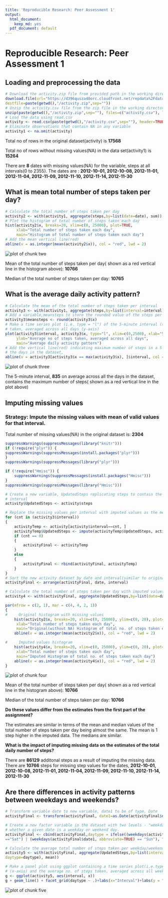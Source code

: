 ```yaml
---
title: 'Reproducible Research: Peer Assessment 1'
output:
  html_document:
    keep_md: yes
  pdf_document: default
---
```

# Reproducible Research: Peer Assessment 1



## Loading and preprocessing the data


```r
# Download the activity.zip file from provided path in the working directory
download.file(url="https://d396qusza40orc.cloudfront.net/repdata%2Fdata%2Factivity.zip", 
destfile=paste(getwd(),"/activity.zip",sep=""))
# Unzip the activity.csv file from the zip file in the working directory
unzip(paste(getwd(),"/activity.zip",sep=""), files=c("activity.csv"), list=FALSE,overwrite=TRUE)
# Load the data using read.csv
activity <- read.csv(paste(getwd(),"/activity.csv",sep=""), header=TRUE)
# Eliminate observations that contain NA in any variable
activity1 <- na.omit(activity)
```

Total no of rows in the original dataset(activity) is **17568**

Total no of rows without missing values(NA) in the data set(activity1) is **15264**

There are **8** dates with missing values(NA) for the variable, steps at all intervals(0 to 2355). The dates are :  **2012-10-01, 2012-10-08, 2012-11-01, 2012-11-04, 2012-11-09, 2012-11-10, 2012-11-14, 2012-11-30**



## What is mean total number of steps taken per day?


```r
# Calculate the total number of steps taken per day
activity2 <- with(activity1, aggregate(steps,by=list(date=date), sum))
# Plot the histogram of total number of steps taken each day
hist(activity2$x, breaks=20, xlim=c(0, 25000), plot=TRUE, 
     xlab="Total number of steps taken each day", 
     main="Histogram of total number of steps taken each day")
# Add the mean vertical line(red)
abline(v = as.integer(mean(activity2$x)), col = "red", lwd = 2)
```

![plot of chunk two](figure/two-1.png) 

Mean of the total number of steps taken per day( shown as a red vertical line in the histogram above): **10766**

Median of the total number of steps taken per day: **10765**



## What is the average daily activity pattern?


```r
# Calculate the mean of the total number of steps taken per interval
activity3 <- with(activity1, aggregate(steps,by=list(interval=interval), mean))
# Add a variable,meansteps to store the rounded value of the steps per interval
activity3$meansteps <- round(activity3$x)
# Make a time series plot (i.e. type = "l") of the 5-minute interval (x-axis) and the average number of steps 
# taken, averaged across all days (y-axis)
plot(activity3$interval, activity3$x, type="l", xlim=c(0,2500), xlab="5-minute Interval",
     ylab="Average no of steps taken, averaged across all days", 
     main="Average daily activity pattern")
# Add the vertical line(red) indicating maximum number of steps in a 5-minute interval, on average across all 
# the days in the dataset,
abline(v = activity3[activity3$x == max(activity3$x), ]$interval, col = "red", lwd = 2)
```

![plot of chunk three](figure/three-1.png) 

The 5-minute interval, **835**  on average across all the days in the dataset, contains the maximum number of steps(  shown as a red vertical line in the plot above)



## Imputing missing values

### Strategy: Impute the missing values with mean of valid values for that  interval.

Total number of missing values(NA) in the original dataset is: **2304**


```r
suppressWarnings(suppressMessages(library("knitr")))
if (!require("plyr")) {
suppressWarnings(suppressMessages(install.packages("plyr")))
}
suppressWarnings(suppressMessages(library("plyr")))

if (!require("Hmisc")) {
    suppressWarnings(suppressMessages(install.packages("Hmisc")))
}
suppressWarnings(suppressMessages(library("Hmisc")))

# Create a new variable, UpdatedSteps replicating steps to contain the mean of the valid values for that 
# interval
activity$UpdatedSteps <- activity$steps

# Replace the missing values per interval with imputed values as the mean of the valid values per interval  
for (cnt in (activity3$interval))
{
    activityTemp <- activity[activity$interval==cnt, ]
    activityTemp$UpdatedSteps <- impute(activityTemp$UpdatedSteps, activity3[activity3$interval==cnt, "x"])
    if (cnt == 0)
    {
        activityFinal <- activityTemp
    }
    else
    {    
        activityFinal <- rbind(activityFinal, activityTemp)
    }
}
# Sort the new activity dataset by date and interval(similar to original dataset)
activityFinal <- arrange(activityFinal, date, interval)

# Calculate the total number of steps taken per day with imputed values in the dataset 
activity4 <- with(activityFinal, aggregate(UpdatedSteps,by=list(date=date), sum))

par(mfrow = c(2, 1), mar = c(4, 4, 2, 1))
{
#     Original histogram with missing values
    hist(activity2$x, breaks=20, xlim=c(0, 25000), ylim=c(0, 20), plot=TRUE, 
     xlab="Total number of steps taken each day", 
     main="Original(without NA) Histogram of total no. of steps taken each day")
    abline(v = as.integer(mean(activity2$x)), col = "red", lwd = 2)

#     Imputed values histogram
    hist(activity4$x, breaks=20, xlim=c(0, 25000), ylim=c(0, 20), plot=TRUE, 
     xlab="Total number of steps taken each day", 
     main="Imputed Histogram of total no. of steps taken each day")
    abline(v = as.integer(mean(activity4$x)), col = "red", lwd = 2)
}
```

![plot of chunk four](figure/four-1.png) 

Mean of the total number of steps taken per day( shown as a red vertical line in the histogram above): **10766**

Median of the total number of steps taken per day: **10766**

**Do these values differ from the estimates from the first part of the assignment?**

The estimates are similar in terms of the mean and median values of the total number of steps taken per day being almost the same. The mean is 1 step higher in the imputed data. The medians are similar.

**What is the impact of imputing missing data on the estimates of the total daily number of steps?**

There are **86129** additonal steps as a result of imputing the missing data. There are **10766** steps for missing step values for the  dates, **2012-10-01, 2012-10-08, 2012-11-01, 2012-11-04, 2012-11-09, 2012-11-10, 2012-11-14, 2012-11-30**



## Are there differences in activity patterns between weekdays and weekends?


```r
# Transform variable date to new variable, date1 to be of type, Date 
activityFinal <- transform(activityFinal, date1=as.Date(activityFinal$date, format="%Y-%m-%d",tz=""))

# Create a new factor variable in the dataset with two levels - "weekday" and "weekend" indicating 
# whether a given date is a weekday or weekend day.
activityFinal <- cbind(activityFinal,daytype = ifelse((weekdays(activityFinal$date1,abbreviate=TRUE)
=="Sat") | (weekdays(activityFinal$date1, abbreviate=TRUE) == "Sun"), "weekend","weekday"))

# Calculate the average total number of steps taken per weekday/weekend day for each interval
activity5 <- with(activityFinal, aggregate(UpdatedSteps,by=list(interval=interval,
daytype=daytype), mean))

# Make a panel plot using ggplot containing a time series plot(i.e.type="l") of the 5-minute interval 
# (x-axis) and the average no. of steps taken, averaged across all weekday or weekend days(y-axis).
g <- ggplot(activity5, aes(interval, x))
g + geom_line() + facet_grid(daytype ~ .)+labs(x="Interval")+labs(y = "Number of steps")+ylim(0,250)
```

![plot of chunk five](figure/five-1.png) 
